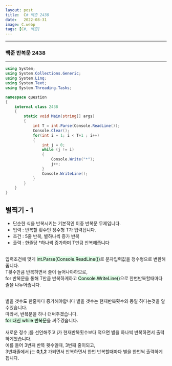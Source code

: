 ```yaml
---
layout: post
title:  C# 백준 2438	
date:   2022-08-31
image: C.webp
tags: [C#, 백준]
---
```


---
### 백준 반복문 2438	
---

```c#
using System;
using System.Collections.Generic;
using System.Linq;
using System.Text;
using System.Threading.Tasks;

namespace question
{
    internal class 2438
    {
        static void Main(string[] args)
        {
            int T = int.Parse(Console.ReadLine());
            Console.Clear();
            for(int i = 1; i < T+1 ; i++)
            {
                int j = 0;
                while (j != i)
                {
                    Console.Write("*");
                    j++;
                }
                Console.WriteLine();
            }
        }
    }
}
```

## 별찍기 - 1
  - 단순한 식을 반복시키는 기본적인 이중 반복문 무제입니다.
  - 입력 : 반복할 횟수인 정수형 T가 입력됩니다.
  - 조건 : 5줄 반복, 별하나씩 증가 반복
  - 출력 : 한줄당 *하나씩 증가하며 T만큼 반복해줍니다<br><br>

입력조건에 맞게 <mark style='background-color: #dcffe4'>int.Parse(Console.ReadLine())</mark>로 문자입력값을 정수형으로 변환해줍니다.<br>
T횟수만큼 반복하면서 줄이 늘어나야하므로,<br>
for 반복문을 통해 T만큼 반복하게하고 <mark style='background-color: #dcffe4'>Console.WriteLine()</mark>으로 한번반복할때마다 줄을 나누어줍니다.<br><br>

별을 갯수도 한줄마다 증가해야합니다 별을 갯수는 현재반복횟수와 동일 하다는것을 알수있습니다.<br>
따라서, 반복문을 하나 더써주겠습니다.<br><mark style='background-color: #dcffe4'>for 대신 while 반복문</mark>을 써주겠습니다.<br><br>
새로운 정수 j를 선언해주고 j가 현재반복횟수보다 적으면 별을 하나씩 반복하면서 출력하게했습니다.<br>
예를 들어 3번째 반복 횟수일때, 3번째 줄이되고,<br> 3번째줄에서 j는 **0,1,2** 가되면서 반복하면서 한번 반복할때마다 별을 한번씩 출력하게됩니다.
